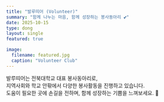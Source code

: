 ```yaml
---
title: "발루띠어 (Volunteer)"
summary: "함께 나누는 마음, 함께 성장하는 봉사동아리 💕"
date: 2025-10-15
type: dong
layout: single
featured: true

image:
  filename: featured.jpg
  caption: "Volunteer Club"
---
```


발루띠어는 전북대학교 대표 봉사동아리로,  
지역사회와 학교 안팎에서 다양한 봉사활동을 진행하고 있습니다.  
도움이 필요한 곳에 손길을 전하며, 함께 성장하는 기쁨을 느껴보세요. 🌱
